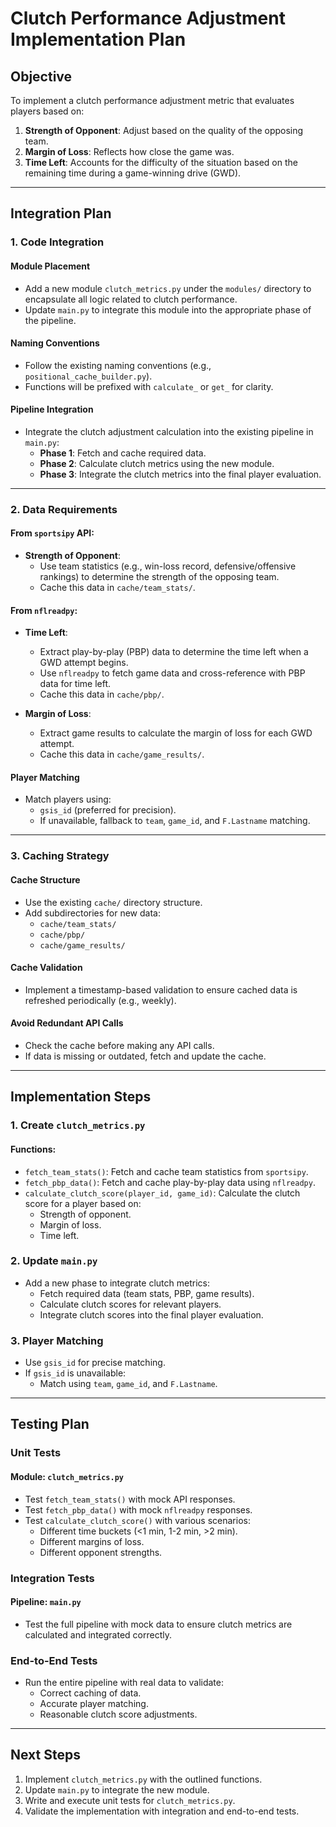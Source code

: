 # Clutch Performance Adjustment Implementation Plan

## Objective
To implement a clutch performance adjustment metric that evaluates players based on:
1. **Strength of Opponent**: Adjust based on the quality of the opposing team.
2. **Margin of Loss**: Reflects how close the game was.
3. **Time Left**: Accounts for the difficulty of the situation based on the remaining time during a game-winning drive (GWD).

---

## Integration Plan

### 1. Code Integration

#### Module Placement
- Add a new module `clutch_metrics.py` under the `modules/` directory to encapsulate all logic related to clutch performance.
- Update `main.py` to integrate this module into the appropriate phase of the pipeline.

#### Naming Conventions
- Follow the existing naming conventions (e.g., `positional_cache_builder.py`).
- Functions will be prefixed with `calculate_` or `get_` for clarity.

#### Pipeline Integration
- Integrate the clutch adjustment calculation into the existing pipeline in `main.py`:
  - **Phase 1**: Fetch and cache required data.
  - **Phase 2**: Calculate clutch metrics using the new module.
  - **Phase 3**: Integrate the clutch metrics into the final player evaluation.

---

### 2. Data Requirements

#### From `sportsipy` API:
- **Strength of Opponent**:
  - Use team statistics (e.g., win-loss record, defensive/offensive rankings) to determine the strength of the opposing team.
  - Cache this data in `cache/team_stats/`.

#### From `nflreadpy`:
- **Time Left**:
  - Extract play-by-play (PBP) data to determine the time left when a GWD attempt begins.
  - Use `nflreadpy` to fetch game data and cross-reference with PBP data for time left.
  - Cache this data in `cache/pbp/`.

- **Margin of Loss**:
  - Extract game results to calculate the margin of loss for each GWD attempt.
  - Cache this data in `cache/game_results/`.

#### Player Matching
- Match players using:
  - `gsis_id` (preferred for precision).
  - If unavailable, fallback to `team`, `game_id`, and `F.Lastname` matching.

---

### 3. Caching Strategy

#### Cache Structure
- Use the existing `cache/` directory structure.
- Add subdirectories for new data:
  - `cache/team_stats/`
  - `cache/pbp/`
  - `cache/game_results/`

#### Cache Validation
- Implement a timestamp-based validation to ensure cached data is refreshed periodically (e.g., weekly).

#### Avoid Redundant API Calls
- Check the cache before making any API calls.
- If data is missing or outdated, fetch and update the cache.

---

## Implementation Steps

### 1. Create `clutch_metrics.py`

#### Functions:
- `fetch_team_stats()`: Fetch and cache team statistics from `sportsipy`.
- `fetch_pbp_data()`: Fetch and cache play-by-play data using `nflreadpy`.
- `calculate_clutch_score(player_id, game_id)`: Calculate the clutch score for a player based on:
  - Strength of opponent.
  - Margin of loss.
  - Time left.

### 2. Update `main.py`
- Add a new phase to integrate clutch metrics:
  - Fetch required data (team stats, PBP, game results).
  - Calculate clutch scores for relevant players.
  - Integrate clutch scores into the final player evaluation.

### 3. Player Matching
- Use `gsis_id` for precise matching.
- If `gsis_id` is unavailable:
  - Match using `team`, `game_id`, and `F.Lastname`.

---

## Testing Plan

### Unit Tests

#### Module: `clutch_metrics.py`
- Test `fetch_team_stats()` with mock API responses.
- Test `fetch_pbp_data()` with mock `nflreadpy` responses.
- Test `calculate_clutch_score()` with various scenarios:
  - Different time buckets (<1 min, 1-2 min, >2 min).
  - Different margins of loss.
  - Different opponent strengths.

### Integration Tests

#### Pipeline: `main.py`
- Test the full pipeline with mock data to ensure clutch metrics are calculated and integrated correctly.

### End-to-End Tests
- Run the entire pipeline with real data to validate:
  - Correct caching of data.
  - Accurate player matching.
  - Reasonable clutch score adjustments.

---

## Next Steps
1. Implement `clutch_metrics.py` with the outlined functions.
2. Update `main.py` to integrate the new module.
3. Write and execute unit tests for `clutch_metrics.py`.
4. Validate the implementation with integration and end-to-end tests.